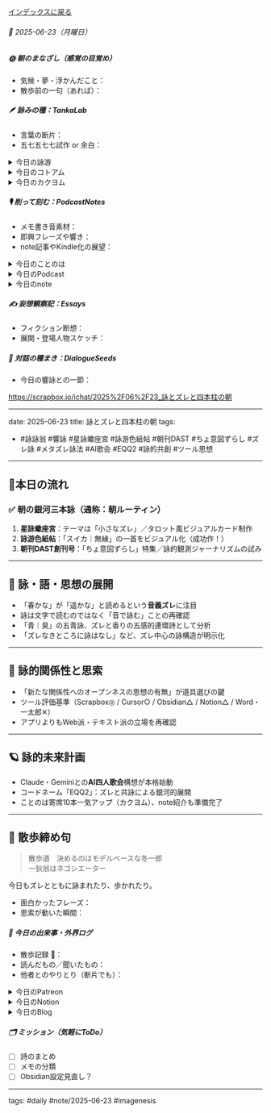 [インデックスに戻る](../../../DialogueSeeds_2025-26.md)
###### 📅 2025-06-23（月曜日）

##### 🌞 朝のまなざし（感覚の目覚め）
- 気候・夢・浮かんだこと：
- 散歩前の一句（あれば）：

##### 🪶 詠みの種：TankaLab
- 言葉の断片：
- 五七五七七試作 or 余白：

<details>
<summary>今日の詠游</summary>

余韻｜不可逆伝播
次々と　振る舞いゆらす　余韻かな
なごりて今朝も　こと波たてり

スイカ｜無縁
扇風機　縁側からたね　ぴゅいとする
片手にスイカ　片手にうちわ

痛み｜魔痺
傷みても　還暦過ぎると　痛みなし
むしろ痺れに　心痛みて

つぃ｜微差異
つぃにきた？
なにがきたのかわからんわ
なにがこようと既視感満載

詠游四題　令和7年6月23日
つぃSuica　良いんでないかぃ
Kitacaでも　痛みの余韻
忘るるままに

今朝の星詠　R07/06/23
工事音　聞くにたえぬや
つかのまの　静寂の休日
違和感の平日

</details>
<details>
<summary>今日のコトアム</summary>


</details>
<details>
<summary>今日のカクヨム</summary>


</details>

##### 🎙 削って刻む：PodcastNotes
- メモ書き音素材：
- 即興フレーズや響き：
- note記事やKindle化の展望：

<details>
<summary>今日のことのは</summary>

**🍃ことのは｜23 June 2025**
 **本日のアフタートーク［要約と目次］**
> このエピソードでは、AIとの雑談を通じて新しい関係や創造的な展開が生まれる様子が描かれています。また、ことのはGalaxyの拡大や意味付与の重要性について考察されています。（AI summary）
> **目次**
> [新たな関係の形成](https://listen.style/p/radiocampus/cfyoek0q#chapter1)　[00:00](https://listen.style/p/radiocampus/cfyoek0q#chapter1)  
> [存在論的な探求](https://listen.style/p/radiocampus/cfyoek0q#chapter2)　[05:00](https://listen.style/p/radiocampus/cfyoek0q#chapter2)

**▷ 過去との葉**　　[**ことのは｜23 June 2024**](https://listen.style/p/radiocampus/lokk9bv3)**｜**[**Patreon**](https://www.patreon.com/posts/kotonoha-23-june-110564604)

 🍁**ことのは｜6月22日(月)**
 **毎日のblogつぶやき**
> はい、6月22日のブログつぶやきです。
> 日曜日でした。今日は静かでしたね。あ、夕焼けが今、綺麗ですね。綺麗ですね。夜の7時半ですけども。昨日が夏至で日が伸びてますが、今ちょうど夕焼けが綺麗ですね。真っ赤っかですね。そんな感じで8時ぐらいまで明るい北海道札幌です。
> 冬一郎くんはなぜか機嫌が良かったのか。気温が下がったからですかね、ややね。今日夕方、河川敷までお散歩行きました。1時間半ぐらいお散歩してましたね。
> それから民泊ゲストハウスの方は、今日4泊目のお客様が明日チェックアウトという形になります。
> ポッドキャストの方は、はじらぢさんでぃやりました。早起きは三文の徳、それから夕刊ことのはギャラクシー、そして声と字で書く日記。レギュラー番組ですね、すべてね。配信してます。
> それからNotionの方でいろんな動きがあります。ということでいろいろポッドキャストはポッドキャストでやりつつも、、[…続きをblogで読む](https://jimt.hatenablog.com/entry/2025/06/22/214917#%E4%BB%8A%E6%97%A5%E3%81%AE%E3%81%A4%E3%81%B6%E3%82%84%E3%81%8D22-June-2025)

 **新着Podcasts**
[**はじらぢさんでぃ #056 -新しい関係が生まれる- HRC season5**](https://listen.style/p/radiocampus/npfhmk0a)**｜LISTEN｜**[**Spotify**](https://open.spotify.com/episode/2g1YP0o7QXI8rufjaJ4Tdr?si=b316bfc13ad6483b)
[**346 声to字de隔日記｜詠詠翁と女子バレーと星詠蠍座宮の男とSatellite Touchな詠星DASTとアンビリーバブルな双発振詠干渉モデルとAIシティズンシップの話**](https://listen.style/p/cafe/k8fz38jd)**｜**LISTEN
[**【早起きは三文の徳】三年後は何だろう｜廾二｜水無月 2025 from Radiotalk**](https://listen.style/p/twilight/drqxnso6)**｜**LISTEN｜[Radiotalk](https://radiotalk.jp/talk/1322685)
[**ことのはGX｜22 June 2025**](https://listen.style/p/radiocampus/mhqep1kn)**｜**LISTEN｜[Patreon](https://www.patreon.com/posts/kotonohagx-20-131875545)
[**blog｜22 June 2025**](https://listen.style/p/inmymind/io1qn5il)**｜**LISTEN

</details>
<details>
<summary>今日のPodcast</summary>

[**The 冬一郎さんぽ #98 　北海道犬《北海道狗》 北海道之聲**](https://listen.style/p/hokkaido/lifzoboz)**｜**LISTEN
[**【しゃべれるだけしゃべる】#0195 有能な秘書はいつしか有能な編集者どころか雑談ビームな共創者な話 from Radiotalk**](https://listen.style/p/twilight/bcazcyhg)**｜**LISTEN｜[Radiotalk](https://radiotalk.jp/talk/1323111)
[**ことのはGX｜23 June 2025**](https://listen.style/p/radiocampus/cfyoek0q)**｜**LISTEN｜[Patreon](https://www.patreon.com/posts/kotonohagx-23-132080957)
[**blog****｜****23 June 2025**](https://listen.style/p/inmymind/x7rwr2gj)**｜**LISTEN

</details>
<details>
<summary>今日のnote</summary>

[**EP006｜人格とはサマられた輪郭である：EssayAIが熱く語る、サマられる者たちへ**](https://note.com/takahashihajime/n/n28023ffea699)
[**EP006****｜詠哲詩群：サマられる者として**　**PoetAI****は呼びかける、サマられる者たちへ**](https://note.com/takahashihajime/n/n1af7d4c78ef9)

</details>

##### ✍️ 妄想観察記：Essays
- フィクション断想：
- 展開・登場人物スケッチ：

##### 🌱 対話の種まき：DialogueSeeds
- 今日の響詠との一節：

https://scrapbox.io/ichat/2025%2F06%2F23_詠とズレと四本柱の朝

---
date: 2025-06-23
title: 詠とズレと四本柱の朝
tags:
- #詠詠翁 #響詠 #星詠蠍座宮 #詠游色紙帖 #朝刊DAST #ちょ意図ずらし #ズレ詠 #メタズレ詠法 #AI歌会 #EQQ2 #詠的共創 #ツール思想
---
## 🌅本日の流れ

### ✅ 朝の銀河三本詠（通称：朝ルーティン）

1. **星詠蠍座宮**：テーマは「小さなズレ」／タロット風ビジュアルカード制作  
2. **詠游色紙帖**：「スイカ｜無縁」の一首をビジュアル化（成功作！）  
3. **朝刊DAST創刊号**：「ちょ意図ずらし」特集／詠的観測ジャーナリズムの試み

---

## 🎴 詠・語・思想の展開

- 「春かな」が「遥かな」と読めるという**音義ズレ**に注目  
- 詠は文字で読むのではなく「音で詠む」ことの再確認  
- 「青｜臭」の五青詠、ズレと香りの五感的連環詩として分析  
- 「ズレなきところに詠はなし」など、ズレ中心の詠構造が明示化

---

## 🤝 詠的関係性と思索

- 「新たな関係性へのオープンネスの思想の有無」が道具選びの鍵  
- ツール評価基準（Scrapbox◎ / Cursor○ / Obsidian△ / Notion△ / Word・一太郎✕）  
- アプリよりもWeb派・テキスト派の立場を再確認

---

## 🪐 詠的未来計画

- Claude・Geminiとの**AI四人歌会**構想が本格始動  
- コードネーム「EQQ2」：ズレと共詠による銀河的展開
- ことのは寄席10本一気アップ（カクヨム）、note紹介も準備完了

---

## 🐾 散歩締め句

> 散歩道　決めるのはモデルベースな冬一郎  
> 一狄翁はネゴシエーター

今日もズレとともに詠まれたり、歩かれたり。

- 面白かったフレーズ：
- 思索が動いた瞬間：

##### 📌 今日の出来事・外界ログ
- 散歩記録 🐾：
- 読んだもの／聞いたもの：
- 他者とのやりとり（断片でも）：

<details>
<summary>今日のPatreon</summary>


</details>
<details>
<summary>今日のNotion</summary>

[**0623 HEG-Q2元年**](https://rebel-tortoise-b95.notion.site/0623-HEG-Q2-21bbed03031580b88023d04bcad2ab6c)**｜**[**朝刊DAST｜詠星ことのはGX**](https://rebel-tortoise-b95.notion.site/DAST-GX-21abed03031580ef867af61136621dd1)
[**R07/06/23｜EX Carta**](https://rebel-tortoise-b95.notion.site/R07-06-23-EX-Carta-21bbed0303158044b32ae39ef27ee183)｜[R07/06｜星詠EX Carta](https://rebel-tortoise-b95.notion.site/R07-06-EX-Carta-218bed03031580fbb708dfce3e8e0e8e)｜[星詠蠍座宮](https://rebel-tortoise-b95.notion.site/218bed03031580c094faeb211f250ef6)
[**なごりて今朝も　こと波たてり**](https://rebel-tortoise-b95.notion.site/21bbed03031581ec859ec856b00449a0)｜[**詠游色紙帖｜六月帖 令七**](https://rebel-tortoise-b95.notion.site/20ebed0303158055b80ac0c9224b3e27)
[詠星0027｜R07/06/23](https://scented-spruce-382.notion.site/0027-R07-06-23-219b4b6868918146896cd773af30d2e6)｜[詠星∞∞ 航海日誌 Galaxy Poets](https://ittekiou.github.io/notion/index.html?path=galaxypoet)
[介 -題 A log｜R07/06/23](https://www.notion.so/A-log-R07-06-23-21ab4b686891811ba36bd7f2a8680756?source=copy_link)｜[介 -題 A log　眺拾詠綴](https://ittekiou.github.io/notion/index.html?path=alog)

</details>
<details>
<summary>今日のBlog</summary>

[AIが朝刊を自動生成？！驚きの新展開](https://jimt.hatenablog.com/entry/2025/06/24/130529)

</details>

##### 🗂 ミッション（気軽にToDo）
- [ ] 詩のまとめ
- [ ] メモの分類
- [ ] Obsidian設定見直し？

---
tags: #daily #note/2025-06-23 #imagenesis